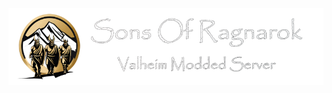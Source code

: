 ![](https://github.com/Pjoter1991/SonsofRagnarok/blob/main/assets/Sons_of_Ragnarok_Header_small.png "Sons of Ragnarok")
